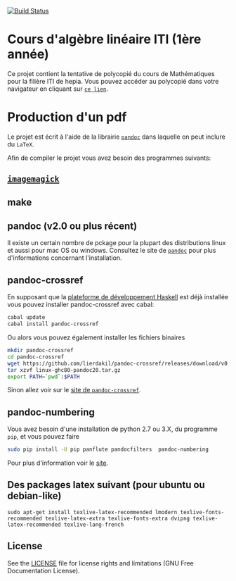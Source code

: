 [![Build Status](https://travis-ci.org/mathintro/linearalgebra.svg?branch=master)](https://travis-ci.org/mathintro/linearalgebra)

# Cours d'algèbre linéaire ITI (1ère année)

Ce projet contient la tentative de polycopié du cours de Mathématiques pour la filière ITI de hepia. Vous pouvez accéder au polycopié dans votre navigateur en cliquant sur [`ce lien`](https://mathintro.github.io/linearalgebra/). 

# Production d'un pdf

Le projet est écrit à l'aide de la librairie [`pandoc`](https://pandoc.org/installing.html) dans laquelle on peut inclure du `LaTeX`. 

Afin de compiler le projet vous avez besoin des programmes suivants:

## [`imagemagick`](http://www.imagemagick.org/script/index.php)

## make

## pandoc (v2.0 ou plus récent)

Il existe un certain nombre de pckage pour la plupart des distributions linux et aussi pour mac OS ou windows. Consultez le site de [`pandoc`](https://pandoc.org/installing.html) pour plus d'informations concernant l'installation.

## pandoc-crossref 

En supposant que la [plateforme de développement Haskell](http://hackage.haskell.org/platform/) est déjà installée vous pouvez installer pandoc-crossref avec cabal:

``` bash
cabal update
cabal install pandoc-crossref
```

Ou alors vous pouvez également installer les fichiers binaires
```bash
mkdir pandoc-crossref
cd pandoc-crossref
wget https://github.com/lierdakil/pandoc-crossref/releases/download/v0.3.0.1/linux-ghc80-pandoc20.tar.gz
tar xzvf linux-ghc80-pandoc20.tar.gz
export PATH=`pwd`:$PATH
```

Sinon allez voir sur le [site de `pandoc-crossref`](https://github.com/lierdakil/pandoc-crossref).
	
## pandoc-numbering

Vous avez besoin d'une installation de python 2.7 ou 3.X, du programme `pip`, et vous pouvez faire

``` bash
sudo pip install -U pip panflute pandocfilters  pandoc-numbering
```

Pour plus d'information voir le [site](https://pypi.python.org/pypi/pandoc-numbering).

## Des packages latex suivant (pour ubuntu ou debian-like)

```sudo apt-get install texlive-latex-recommended lmodern texlive-fonts-recommended texlive-latex-extra texlive-fonts-extra dvipng texlive-latex-recommended texlive-lang-french```


## License

See the [LICENSE](LICENSE.md) file for license rights and limitations (GNU Free Documentation License).
